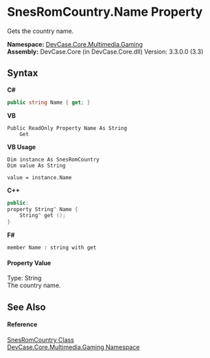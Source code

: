 # SnesRomCountry.Name Property 
 

Gets the country name.

**Namespace:**&nbsp;<a href="N_DevCase_Core_Multimedia_Gaming">DevCase.Core.Multimedia.Gaming</a><br />**Assembly:**&nbsp;DevCase.Core (in DevCase.Core.dll) Version: 3.3.0.0 (3.3)

## Syntax

**C#**<br />
``` C#
public string Name { get; }
```

**VB**<br />
``` VB
Public ReadOnly Property Name As String
	Get
```

**VB Usage**<br />
``` VB Usage
Dim instance As SnesRomCountry
Dim value As String

value = instance.Name

```

**C++**<br />
``` C++
public:
property String^ Name {
	String^ get ();
}
```

**F#**<br />
``` F#
member Name : string with get

```


#### Property Value
Type: String<br />The country name.

## See Also


#### Reference
<a href="T_DevCase_Core_Multimedia_Gaming_SnesRomCountry">SnesRomCountry Class</a><br /><a href="N_DevCase_Core_Multimedia_Gaming">DevCase.Core.Multimedia.Gaming Namespace</a><br />